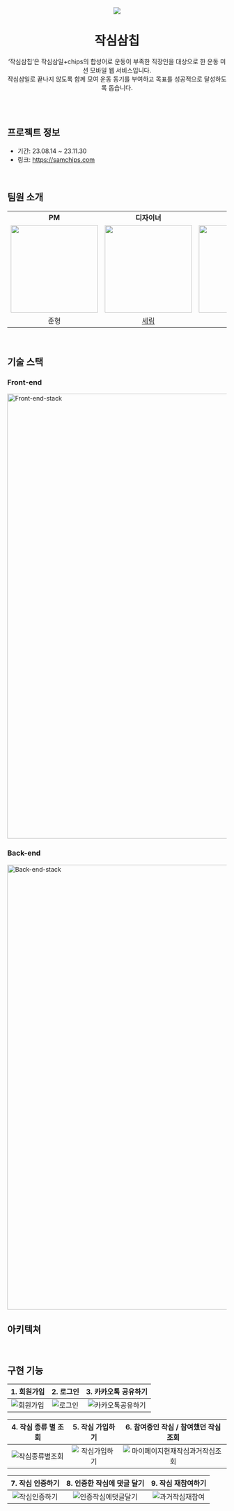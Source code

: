 <div align="center">
  <img src="https://github.com/ConnectingChips/ConnectingChips-Front/assets/77181642/b798c526-2f33-476d-b4de-8a841411d349" />
  <h1>작심삼칩</h1>
  <p>‘작심삼칩’은 작심삼일+chips의 합성어로 운동이 부족한 직장인을 대상으로 한 운동 미션 모바일 웹 서비스입니다. <br /> 
    작심삼일로 끝나지 않도록 함께 모여 운동 동기를 부여하고 목표를 성공적으로 달성하도록 돕습니다.</p>
</div>

<br />
<br />

## 프로젝트 정보
* 기간: 23.08.14 ~ 23.11.30
* 링크: https://samchips.com

<br />

## 팀원 소개
<table>
<!-- 팀 -->
  <tr>
    <td align="center" colspan="1"><strong>PM</strong></td>
    <td align="center" colspan="1"><strong>디자이너</strong></td>
    <td align="center" colspan="3"><strong>프론트엔드</strong></td>
    <td align="center" colspan="3"><strong>백엔드</strong></td>
  </tr>

<!-- 이미지 -->
  <tr>
    <!-- PM (준형) -->
    <td>
      <img src="https://github.com/ConnectingChips/.github/assets/77181642/f81ca037-251f-47af-ac9c-63e46fa9f17d" width="200px"/>
    </td>
    <!-- 디자이너 (세림) -->
    <td>
      <a href="https://sohnseirim.wixsite.com/portfolio">
        <img src="https://github.com/ConnectingChips/.github/assets/77181642/192fa411-886d-4ba8-a774-1c08c4e7016f" width="200px"/>
      </a>
    </td>
    <!-- FE (형욱) -->
    <td>
      <a href="https://github.com/Kadesti">
        <img src="https://github.com/ConnectingChips/.github/assets/77181642/04c91492-d056-4809-b9ca-7992d1901981" width="200px"/>
      </a>
    </td>
    <!-- FE (용주) -->
    <td>
      <a href="https://github.com/pizzaYami">
        <img src="https://github.com/ConnectingChips/.github/assets/77181642/7ca15d7a-5ea4-44c6-8fbc-4fabc65d1940" width="200px"/>
      </a>
    </td>
    <!-- FE (강희) -->
    <td>
      <a href="https://github.com/khkh0109">
        <img src="https://github.com/ConnectingChips/ConnectingChips-Front/assets/77181642/03ff0ce1-2358-49cf-b1fc-30d56f33ffbf" width="200px"/>
      </a>
    </td>
    <!-- BE (규리) -->
    <td>
      <a href="https://github.com/bnfkim">
        <img src="https://github.com/ConnectingChips/ConnectingChips-Front/assets/77181642/278befb1-6982-4e6b-847a-2f2801725833" width="200px"/>
      </a>
    </td>
    <!-- BE (병선) -->
    <td>
      <a href="https://github.com/SBSun">
        <img src="https://github.com/ConnectingChips/ConnectingChips-Front/assets/77181642/26819255-950c-4c68-b62f-46a40b42f59d" width="200px"/>
      </a>
    </td>
    <!-- BE (성수) -->
    <td>
      <a href="https://github.com/HeWillGoTillTheEnd">
        <img src="https://github.com/ConnectingChips/.github/assets/77181642/dd63c838-0ca7-42fb-a3c7-3c2574dc5c8d" width="200px"/>
      </a>
    </td>
  </tr>

<!-- 팀원 이름 -->
  <tr>
    <!-- PM (준형) -->
    <td align="center">
      준형
    </td>
    <!-- 디자이너 (세림)-->
    <td align="center">
        <a href="https://sohnseirim.wixsite.com/portfolio">세림</a>
    </td>
    <!-- FE (형욱) -->
    <td align="center">
        <a href="https://github.com/kdomo">형욱</a>
    </td>
    <!-- FE (용주) -->
    <td align="center">
        <a href="https://github.com/pizzaYami">용주</a>
    </td>
    <!-- FE (강희) -->
    <td align="center">
        <a href="https://github.com/khkh0109">강희</a>
    </td>
    <!-- BE (규리) -->
    <td align="center">
        <a href="https://github.com/bnfkim">규리</a>
    </td>
    <!-- BE (병선) -->
    <td align="center">
        <a href="https://github.com/SBSun">병선</a>
    </td>
    <!-- BE (성수) -->
    <td align="center">
        <a href="https://github.com/HeWillGoTillTheEnd">성수</a>
    </td>
  </tr>
</table>

<br />

## 기술 스택 
### Front-end
<img width="1020" alt="Front-end-stack" src="https://github.com/ConnectingChips/.github/assets/77181642/c8329e93-96dc-4350-a331-f3d0dc7ea2c6">

### Back-end
<img width="1020" alt="Back-end-stack" src="https://github.com/ConnectingChips/.github/assets/77181642/1c17b3ce-bd70-4ed6-a5ee-2df7b73a3862">

<br />

## 아키텍쳐

<br />

## 구현 기능
|1. 회원가입|2. 로그인|3. 카카오톡 공유하기|
|:---:|:---:|:---:|
|![회원가입](https://github.com/ConnectingChips/.github/assets/77181642/8016162e-0095-4dbf-8cd4-970924e04733)|![로그인](https://github.com/ConnectingChips/.github/assets/77181642/a632d60d-d9b9-4d62-9443-9580dc702f5f)|![카카오톡공유하기](https://github.com/ConnectingChips/.github/assets/77181642/5712b328-eade-4ae3-b400-7e69f9d8e80f)|


|4. 작심 종류 별 조회|5. 작심 가입하기|6. 참여중인 작심 / 참여했던 작심 조회|
|:---:|:---:|:---:|
|![작심종류별조회](https://github.com/ConnectingChips/.github/assets/77181642/013c5b6e-3b0f-41cb-a45d-1456774a6c4c)|![작심가입하기](https://github.com/ConnectingChips/.github/assets/77181642/733e64ea-2db4-420a-9427-46ff98d6521d)|![마이페이지현재작심과거작심조회](https://github.com/ConnectingChips/.github/assets/77181642/465ac1a6-f0e6-44b9-b8b8-ba8a972023a1)|


|7. 작심 인증하기|8. 인증한 작심에 댓글 달기|9. 작심 재참여하기|
|:---:|:---:|:---:|
|![작심인증하기](https://github.com/ConnectingChips/.github/assets/77181642/4d8dba4a-f4e9-4abb-97ff-41e3cad642fa)|![인증작심에댓글달기](https://github.com/ConnectingChips/.github/assets/77181642/1fbaae4d-396e-48ac-b6e2-a21611cd1168)|![과거작심재참여](https://github.com/ConnectingChips/.github/assets/77181642/a8f7fc58-eec1-4747-91d1-05fded26e176)|

